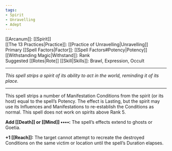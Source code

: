```yaml
---
tags:
- Spirit
- Unravelling
- Adept
---
```


[[Arcanum]]: [[Spirit]]\
[[The 13 Practices|Practice]]: [[Practice of Unravelling|Unravelling]]\
Primary [[Spell Factors|Factor]]: [[Spell Factors#Potency|Potency]]\
[[Withstanding Magic|Withstand]]: Rank\
Suggested [[Rotes|Rote]] [[Skill|Skills]]: Brawl, Expression, Occult

---

_This spell strips a spirit of its ability to act in the world, reminding it of its place._

---

This spell strips a number of Manifestation Conditions from the spirit (or its host) equal to the spell’s Potency. The effect is Lasting, but the spirit may use its Influences and Manifestations to re-establish the Conditions as normal. This spell does not work on spirits above Rank 5.

**Add [[Death]] or [[Mind]] ••••:** The spell’s effects extend to ghosts or Goetia.

**+1 [[Reach]]:** The target cannot attempt to recreate the destroyed Conditions on the same victim or location until the spell’s Duration elapses.